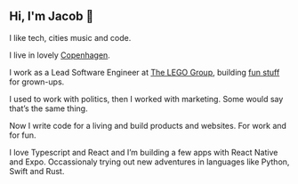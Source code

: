 ## Hi, I'm Jacob 👋

I like tech, cities music and code.

I live in lovely [Copenhagen](https://jacobpackert.dk/blog/why-bicycling-in-copenhagen-is-so-fantastic/).

I work as a Lead Software Engineer at [The LEGO Group](https://lego.com), building [fun stuff](https://foradults.lego.com) for grown-ups.

I used to work with politics, then I worked with marketing. Some would say that’s the same thing.

Now I write code for a living and build products and websites. For work and for fun.

I love Typescript and React and I’m building a few apps with React Native and Expo. Occassionaly trying out new adventures in languages like Python, Swift and Rust.
